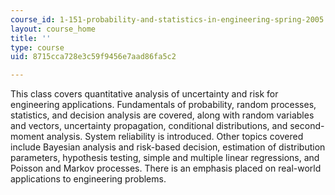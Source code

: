 ```yaml
---
course_id: 1-151-probability-and-statistics-in-engineering-spring-2005
layout: course_home
title: ''
type: course
uid: 8715cca728e3c59f9456e7aad86fa5c2

---
```

This class covers quantitative analysis of uncertainty and risk for engineering applications. Fundamentals of probability, random processes, statistics, and decision analysis are covered, along with random variables and vectors, uncertainty propagation, conditional distributions, and second-moment analysis. System reliability is introduced. Other topics covered include Bayesian analysis and risk-based decision, estimation of distribution parameters, hypothesis testing, simple and multiple linear regressions, and Poisson and Markov processes. There is an emphasis placed on real-world applications to engineering problems.
